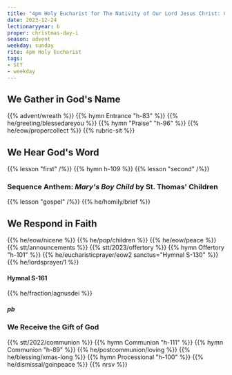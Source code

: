 ```yaml
---
title: "4pm Holy Eucharist for The Nativity of Our Lord Jesus Christ: Christmas Day"
date: 2023-12-24
lectionaryyear: b
proper: christmas-day-i
season: advent
weekday: sunday
rite: 4pm Holy Eucharist
tags:
- StT
- weekday
---
```

## We Gather in God's Name
{{% advent/wreath %}}
{{% hymn Entrance "h-83" %}}
{{% he/greeting/blessedareyou %}}
{{% hymn "Praise" "h-96" %}}
{{% he/eow/propercollect %}}
{{% rubric-sit %}}
## We Hear God's Word
{{% lesson "first" /%}}
{{% hymn h-109 %}}
{{% lesson "second" /%}}
### Sequence Anthem: _Mary's Boy Child_ by St. Thomas' Children
{{% lesson "gospel" /%}}
{{% he/homily/brief %}}
## We Respond in Faith
{{% he/eow/nicene %}}
{{% he/pop/children %}}
{{% he/eow/peace %}}
{{% stt/announcements %}}
{{% stt/2023/offertory %}}
{{% hymn Offertory "h-101" %}}
{{% he/eucharisticprayer/eow2 sanctus="Hymnal S-130" %}}
{{% he/lordsprayer/1 %}}
#### Hymnal S-161
{{% he/fraction/agnusdei %}}
##### pb
### We Receive the Gift of God
{{% stt/2022/communion %}}
{{% hymn Communion "h-111" %}}
{{% hymn Communion "h-89" %}}
{{% he/postcommunion/loving %}}
{{% he/blessing/xmas-long %}}
{{% hymn Processional "h-100" %}}
{{% he/dismissal/goinpeace %}}
{{% nrsv %}}

